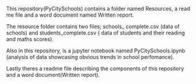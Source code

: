 This repository(PyCitySchools) contains a folder named Resources, a read me file and a word document named Written report.

The resource folder contains two files; schools_ complete.csv (data of schools) and students_complete.csv ( data of students and their reading and maths scores). 

Also in this repository, is a jupyter notebook named PyCitySchools.ipynb (analysis of data showcasing obvious trends in school perfomance).

Lastly theres a readme file describing the components of this repository and a word document(Written report).
